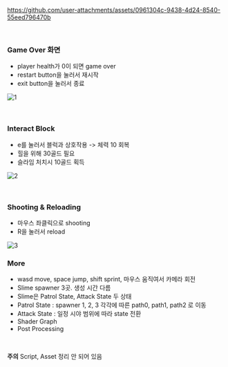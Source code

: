 https://github.com/user-attachments/assets/0961304c-9438-4d24-8540-55eed796470b

<br>

### Game Over 화면
- player health가 0이 되면 game over
- restart button을 눌러서 재시작
- exit button을 눌러서 종료

![1](https://github.com/user-attachments/assets/1ac3be45-01d4-46d2-8ed7-4a3732fa4e1d)

<br>

### Interact Block
- e를 눌러서 블럭과 상호작용 -> 체력 10 회복
- 힐을 위해 30골드 필요
- 슬라임 처치시 10골드 획득
  
![2](https://github.com/user-attachments/assets/158f34ab-3a62-4b87-a426-4fc043eec0d1)

<br>

### Shooting & Reloading
- 마우스 좌클릭으로 shooting
- R을 눌러서 reload
  
![3](https://github.com/user-attachments/assets/575dc0f7-b9a9-410e-8625-57698421e549)


### More
- wasd move, space jump, shift sprint, 마우스 움직여서 카메라 회전
- Slime spawner 3곳. 생성 시간 다름
- Slime은 Patrol State, Attack State 두 상태
- Patrol State : spawner 1, 2, 3 각각에 따른 path0, path1, path2 로 이동
- Attack State : 일정 시야 범위에 따라 state 전환
- Shader Graph
- Post Processing

<br>

**주의**  Script, Asset 정리 안 되어 있음
